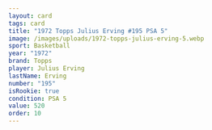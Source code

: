 ```yaml
---
layout: card
tags: card
title: "1972 Topps Julius Erving #195 PSA 5"
image: /images/uploads/1972-topps-julius-erving-5.webp
sport: Basketball
year: "1972"
brand: Topps
player: Julius Erving
lastName: Erving
number: "195"
isRookie: true
condition: PSA 5
value: 520
order: 10
---
```

